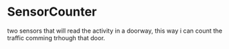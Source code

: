 # SensorCounter
two sensors that will read the activity in a doorway, this way i can count the traffic comming trhough that door.
